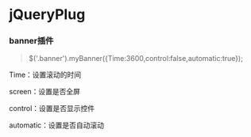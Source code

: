 # jQueryPlug

### banner插件
> $('.banner').myBanner({Time:3600,control:false,automatic:true});

Time：设置滚动的时间

screen：设置是否全屏

control：设置是否显示控件

automatic：设置是否自动滚动